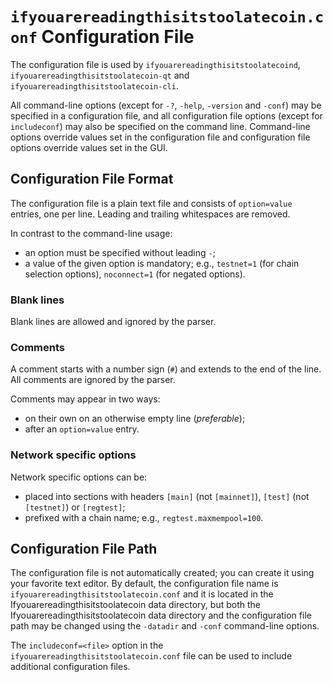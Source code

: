 # `ifyouarereadingthisitstoolatecoin.conf` Configuration File

The configuration file is used by `ifyouarereadingthisitstoolatecoind`, `ifyouarereadingthisitstoolatecoin-qt` and `ifyouarereadingthisitstoolatecoin-cli`.

All command-line options (except for `-?`, `-help`, `-version` and `-conf`) may be specified in a configuration file, and all configuration file options (except for `includeconf`) may also be specified on the command line. Command-line options override values set in the configuration file and configuration file options override values set in the GUI.

## Configuration File Format

The configuration file is a plain text file and consists of `option=value` entries, one per line. Leading and trailing whitespaces are removed.

In contrast to the command-line usage:
- an option must be specified without leading `-`;
- a value of the given option is mandatory; e.g., `testnet=1` (for chain selection options), `noconnect=1` (for negated options).

### Blank lines

Blank lines are allowed and ignored by the parser.

### Comments

A comment starts with a number sign (`#`) and extends to the end of the line. All comments are ignored by the parser.

Comments may appear in two ways:
- on their own on an otherwise empty line (_preferable_);
- after an `option=value` entry.

### Network specific options

Network specific options can be:
- placed into sections with headers `[main]` (not `[mainnet]`), `[test]` (not `[testnet]`) or `[regtest]`;
- prefixed with a chain name; e.g., `regtest.maxmempool=100`.

## Configuration File Path

The configuration file is not automatically created; you can create it using your favorite text editor. By default, the configuration file name is `ifyouarereadingthisitstoolatecoin.conf` and it is located in the Ifyouarereadingthisitstoolatecoin data directory, but both the Ifyouarereadingthisitstoolatecoin data directory and the configuration file path may be changed using the `-datadir` and `-conf` command-line options.

The `includeconf=<file>` option in the `ifyouarereadingthisitstoolatecoin.conf` file can be used to include additional configuration files.
